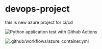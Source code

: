 # devops-project
this is new azure project for ci/cd 

![Python application test with Github Actions](https://github.com/werstatyw/devops-project/workflows/Python%20application%20test%20with%20Github%20Actions/badge.svg)

![.github/workflows/azure_container.yml](https://github.com/werstatyw/devops-project/workflows/.github/workflows/azure_container.yml/badge.svg)
